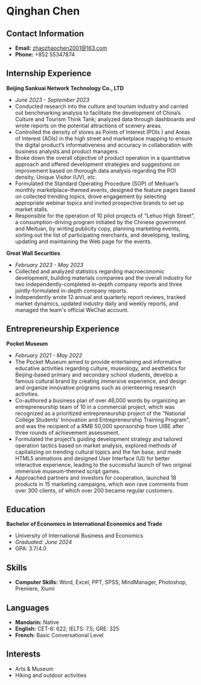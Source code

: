 # Qinghan Chen

## Contact Information
- **Email:** zhaozhaochen2001@163.com
- **Phone:** +852 55347874


## Internship Experience
**Beijing Sankuai Network Technology Co., LTD**
- *June 2023 - September 2023*
- Conducted research into the culture and tourism industry and carried out benchmarking analysis to facilitate the development of China’s Culture and Tourism Think Tank; analyzed data through dashboards and wrote reports on the potential attractions of scenery areas.
- Controlled the density of stores as Points of Interest (POIs ) and Areas of Interest (AOIs) in the high street and marketplace mapping to ensure the digital product’s informativeness and accuracy in collaboration with business analysts and product managers.
- Broke down the overall objective of product operation in a quantitative approach and offered development strategies and suggestions on improvement based on thorough data analysis regarding the POI density, Unique Visitor (UV), etc.
- Formulated the Standard Operating Procedure (SOP) of Meituan’s monthly marketplace-themed events, designed the feature pages based on collected trending topics, drove engagement by selecting appropriate webinar topics and invited prospective brands to set up market stalls.
- Responsible for the operation of 10 pilot projects of “Lehuo High Street”, a consumption-driving program initiated by the Chinese government and Meituan, by writing publicity copy, planning marketing events, sorting out the list of participating merchants, and developing, testing, updating and maintaining the Web page for the events.

**Great Wall Securities**
- *February 2023 - May 2023*
- Collected and analyzed statistics regarding macroeconomic development, building materials companies and the overall industry for two independently-completed in-depth company reports and three jointly-formulated in-depth company reports.
- Independently wrote 12 annual and quarterly report reviews, tracked market dynamics, updated industry daily and weekly reports, and managed the team's official WeChat account.

## Entrepreneurship Experience
**Pocket Museum**
- *February 2021 - May 2022*
- The Pocket Museum aimed to provide entertaining and informative educative activities regarding culture, museology, and aesthetics for Beijing-based primary and secondary school students, develop a famous cultural brand by creating immersive experience, and design and organize innovative programs such as orienteering research activities.
- Co-authored a business plan of over 46,000 words by organizing an entrepreneurship team of 10 in a commercial project, which was recognized as a prioritized entrepreneurship project of the "National College Students' Innovation and Entrepreneurship Training Program", and was the recipient of a RMB 50,000 sponsorship from UIBE after three rounds of achievement assessment.
- Formulated the project’s guiding development strategy and tailored operation tactics based on market analysis, explored methods of capitalizing on trending cultural topics and the fan base, and made HTML5 animations and designed User Interface (UI) for better interactive experience, leading to the successful launch of two original immersive museum-themed script games.
- Approached partners and investors for cooperation, launched 18 products in 15 marketing campaigns, which won rave comments from over 300 clients, of which over 200 became regular customers.

## Education
**Bachelor of Economics in International Economics and Trade**
- University of International Business and Economics
- *Graduated: June 2024*
- GPA: 3.7/4.0

## Skills
- **Computer Skills:** Word, Excel, PPT, SPSS, MindManager, Photoshop, Premiere, Xiumi

## Languages
- **Mandarin:** Native
- **English:** CET-6: 622; IELTS: 7.5; GRE: 325
- **French:** Basic Conversational Level

## Interests
- Arts & Museum
- Hiking and outdoor activities 